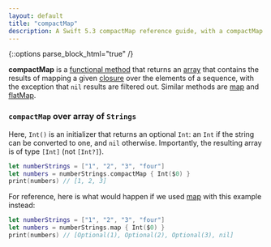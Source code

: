 ```yaml
---
layout: default
title: "compactMap"
description: A Swift 5.3 compactMap reference guide, with a compactMap over [String] example.
---
```

{::options parse_block_html="true" /}

**compactMap** is a [functional method](/functional-methods-comparison) that returns an [array](/arrays) that contains the results of mapping a given [closure](/closures) over the elements of a sequence, with the exception that `nil` results are filtered out. Similar methods are [map](/map) and [flatMap](/flatmap).

### `compactMap` over array of `Strings`

Here, `Int()` is an initializer that returns an optional `Int`: an `Int` if the string can be converted to one, and `nil` otherwise. Importantly, the resulting array is of type `[Int]` (not `[Int?]`).

```swift
let numberStrings = ["1", "2", "3", "four"]
let numbers = numberStrings.compactMap { Int($0) }
print(numbers) // [1, 2, 3]
```

For reference, here is what would happen if we used [map](/map) with this example instead:

```swift
let numberStrings = ["1", "2", "3", "four"]
let numbers = numberStrings.map { Int($0) }
print(numbers) // [Optional(1), Optional(2), Optional(3), nil]
```
